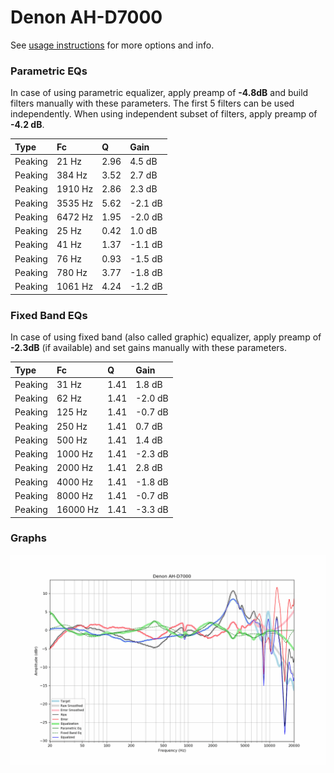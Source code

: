 # Denon AH-D7000
See [usage instructions](https://github.com/jaakkopasanen/AutoEq#usage) for more options and info.

### Parametric EQs
In case of using parametric equalizer, apply preamp of **-4.8dB** and build filters manually
with these parameters. The first 5 filters can be used independently.
When using independent subset of filters, apply preamp of **-4.2 dB**.

| Type    | Fc      |    Q | Gain    |
|:--------|:--------|:-----|:--------|
| Peaking | 21 Hz   | 2.96 | 4.5 dB  |
| Peaking | 384 Hz  | 3.52 | 2.7 dB  |
| Peaking | 1910 Hz | 2.86 | 2.3 dB  |
| Peaking | 3535 Hz | 5.62 | -2.1 dB |
| Peaking | 6472 Hz | 1.95 | -2.0 dB |
| Peaking | 25 Hz   | 0.42 | 1.0 dB  |
| Peaking | 41 Hz   | 1.37 | -1.1 dB |
| Peaking | 76 Hz   | 0.93 | -1.5 dB |
| Peaking | 780 Hz  | 3.77 | -1.8 dB |
| Peaking | 1061 Hz | 4.24 | -1.2 dB |

### Fixed Band EQs
In case of using fixed band (also called graphic) equalizer, apply preamp of **-2.3dB**
(if available) and set gains manually with these parameters.

| Type    | Fc       |    Q | Gain    |
|:--------|:---------|:-----|:--------|
| Peaking | 31 Hz    | 1.41 | 1.8 dB  |
| Peaking | 62 Hz    | 1.41 | -2.0 dB |
| Peaking | 125 Hz   | 1.41 | -0.7 dB |
| Peaking | 250 Hz   | 1.41 | 0.7 dB  |
| Peaking | 500 Hz   | 1.41 | 1.4 dB  |
| Peaking | 1000 Hz  | 1.41 | -2.3 dB |
| Peaking | 2000 Hz  | 1.41 | 2.8 dB  |
| Peaking | 4000 Hz  | 1.41 | -1.8 dB |
| Peaking | 8000 Hz  | 1.41 | -0.7 dB |
| Peaking | 16000 Hz | 1.41 | -3.3 dB |

### Graphs
![](./Denon%20AH-D7000.png)